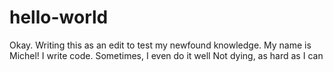 # hello-world
Okay. Writing this as an edit to test my newfound knowledge.
My name is Michel! I write code. Sometimes, I even do it well
Not dying, as hard as I can

